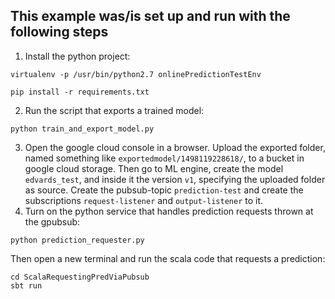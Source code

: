## This example was/is set up and run with the following steps ##
1. Install the python project:
```
virtualenv -p /usr/bin/python2.7 onlinePredictionTestEnv

pip install -r requirements.txt
```
2. Run the script that exports a trained model:
```
python train_and_export_model.py
```
3. Open the google cloud console in a browser. Upload the exported folder, named something like `exportedmodel/1498119228618/`, to a bucket in google cloud storage. Then go to ML engine, create the model `edvards_test`, and inside it the version `v1`, specifying the uploaded folder as source. Create the pubsub-topic `prediction-test` and create the subscriptions `request-listener` and `output-listener` to it.
4. Turn on the python service that handles prediction requests thrown at the gpubsub:
```
python prediction_requester.py
```
Then open a new terminal and run the scala code that requests a prediction:
```
cd ScalaRequestingPredViaPubsub
sbt run
```
